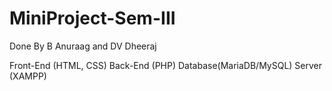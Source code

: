 # MiniProject-Sem-III
Done By B Anuraag and DV Dheeraj

Front-End (HTML, CSS)
Back-End (PHP)
Database(MariaDB/MySQL)
Server (XAMPP)
